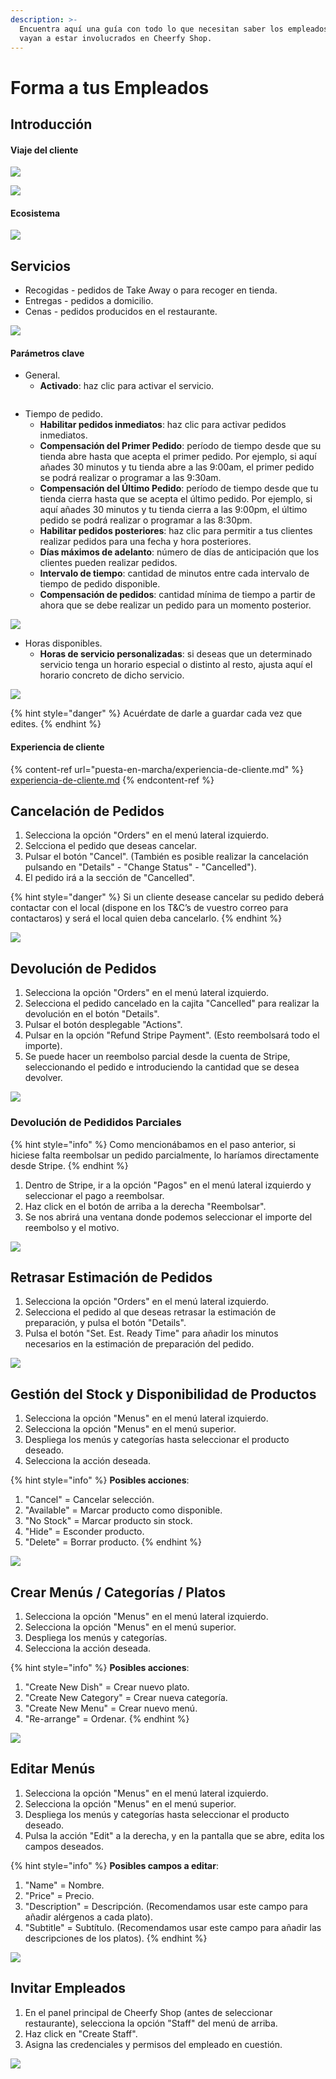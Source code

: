 ```yaml
---
description: >-
  Encuentra aquí una guía con todo lo que necesitan saber los empleados que
  vayan a estar involucrados en Cheerfy Shop.
---
```


# Forma a tus Empleados

## Introducción

#### Viaje del cliente

![](../.gitbook/assets/Exp1.jpg)

![](../.gitbook/assets/Exp2.jpg)

#### Ecosistema

![](<../.gitbook/assets/Exp flujo (2).png>)

## Servicios

* Recogidas - pedidos de Take Away o para recoger en tienda.
* Entregas - pedidos a domicilio.
* Cenas - pedidos producidos en el restaurante.

![](<../.gitbook/assets/image (170).png>)

#### Parámetros clave

* General.
  * **Activado**: haz clic para activar el servicio.

<img src="../.gitbook/assets/image (169).png" alt="" data-size="original">

* Tiempo de pedido.
  * **Habilitar pedidos inmediatos**: haz clic para activar pedidos inmediatos.
  * **Compensación del Primer Pedido**: período de tiempo desde que su tienda abre hasta que acepta el primer pedido. Por ejemplo, si aquí añades 30 minutos y tu tienda abre a las 9:00am, el primer pedido se podrá realizar o programar a las 9:30am.
  * **Compensación del Último Pedido**: período de tiempo desde que tu tienda cierra hasta que se acepta el último pedido. Por ejemplo, si aquí añades 30 minutos y tu tienda cierra a las 9:00pm, el último pedido se podrá realizar o programar a las 8:30pm.
  * **Habilitar pedidos posteriores**: haz clic para permitir a tus clientes realizar pedidos para una fecha y hora posteriores.
  * **Días máximos de adelanto**: número de días de anticipación que los clientes pueden realizar pedidos.
  * **Intervalo de tiempo**: cantidad de minutos entre cada intervalo de tiempo de pedido disponible.
  * **Compensación de pedidos**: cantidad mínima de tiempo a partir de ahora que se debe realizar un pedido para un momento posterior.

![](<../.gitbook/assets/image (166).png>)

* Horas disponibles.
  * **Horas de servicio personalizadas**: si deseas que un determinado servicio tenga un horario especial o distinto al resto, ajusta aquí el horario concreto de dicho servicio.

![](<../.gitbook/assets/image (172).png>)

{% hint style="danger" %}
Acuérdate de darle a guardar cada vez que edites.
{% endhint %}

#### Experiencia de cliente

{% content-ref url="puesta-en-marcha/experiencia-de-cliente.md" %}
[experiencia-de-cliente.md](puesta-en-marcha/experiencia-de-cliente.md)
{% endcontent-ref %}

## Cancelación de Pedidos

1. Selecciona la opción "Orders" en el menú lateral izquierdo.
2. Selcciona el pedido que deseas cancelar.
3. Pulsar el botón "Cancel". (También es posible realizar la cancelación pulsando en "Details" - "Change Status" - "Cancelled").
4. El pedido irá a la sección de "Cancelled".

{% hint style="danger" %}
Si un cliente desease cancelar su pedido deberá contactar con el local (dispone en los T\&C’s de vuestro correo para contactaros) y será el local quien deba cancelarlo.
{% endhint %}

![](<../.gitbook/assets/image (74).png>)

## Devolución de Pedidos

1. Selecciona la opción "Orders" en el menú lateral izquierdo.
2. Selecciona el pedido cancelado en la cajita "Cancelled" para realizar la devolución en el botón "Details".
3. Pulsar el botón desplegable "Actions".
4. Pulsar en la opción "Refund Stripe Payment". (Esto reembolsará todo el importe).
5. Se puede hacer un reembolso parcial desde la cuenta de Stripe, seleccionando el pedido e introduciendo la cantidad que se desea devolver.

![](<../.gitbook/assets/image (83).png>)

### Devolución de Pedididos Parciales

{% hint style="info" %}
Como mencionábamos en el paso anterior, si hiciese falta reembolsar un pedido parcialmente, lo haríamos directamente desde Stripe.
{% endhint %}

1. Dentro de Stripe, ir a la opción "Pagos" en el menú lateral izquierdo y seleccionar el pago a reembolsar.
2. Haz click en el botón de arriba a la derecha "Reembolsar".
3. Se nos abrirá una ventana donde podemos seleccionar el importe del reembolso y el motivo.

![](<../.gitbook/assets/image (86).png>)

## Retrasar Estimación de Pedidos

1. Selecciona la opción "Orders" en el menú lateral izquierdo.
2. Selecciona el pedido al que deseas retrasar la estimación de preparación, y pulsa el botón "Details".
3. Pulsa el botón "Set. Est. Ready Time" para añadir los minutos necesarios en la estimación de preparación del pedido.

![](<../.gitbook/assets/image (77).png>)

## Gestión del Stock y Disponibilidad de Productos

1. Selecciona la opción "Menus" en el menú lateral izquierdo.
2. Selecciona la opción "Menus" en el menú superior.
3. Despliega los menús y categorías hasta seleccionar el producto deseado.
4. Selecciona la acción deseada.

{% hint style="info" %}
**Posibles acciones**:

1. "Cancel" = Cancelar selección.
2. "Available" = Marcar producto como disponible.
3. "No Stock" = Marcar producto sin stock.
4. "Hide" = Esconder producto.
5. "Delete" = Borrar producto.
{% endhint %}

![](<../.gitbook/assets/image (71).png>)

## Crear Menús / Categorías / Platos

1. Selecciona la opción "Menus" en el menú lateral izquierdo.
2. Selecciona la opción "Menus" en el menú superior.
3. Despliega los menús y categorías.&#x20;
4. Selecciona la acción deseada.

{% hint style="info" %}
**Posibles acciones**:

1. "Create New Dish" = Crear nuevo plato.
2. &#x20;"Create New Category" = Crear nueva categoría.
3. &#x20;"Create New Menu" = Crear nuevo menú.
4. &#x20;"Re-arrange" = Ordenar.
{% endhint %}

![](<../.gitbook/assets/image (82).png>)

## Editar Menús

1. Selecciona la opción "Menus" en el menú lateral izquierdo.
2. Selecciona la opción "Menus" en el menú superior.
3. Despliega los menús y categorías hasta seleccionar el producto deseado.
4. Pulsa la acción "Edit" a la derecha, y en la pantalla que se abre, edita los campos deseados.

{% hint style="info" %}
**Posibles campos a editar**:

1. "Name" = Nombre.
2. "Price" = Precio.
3. "Description" = Descripción. (Recomendamos usar este campo para añadir alérgenos a cada plato).
4. "Subtitle" = Subtítulo. (Recomendamos usar este campo para añadir las descripciones de los platos).
{% endhint %}

![](<../.gitbook/assets/image (76).png>)

## Invitar Empleados

1. En el panel principal de Cheerfy Shop (antes de seleccionar restaurante), selecciona la opción "Staff" del menú de arriba.&#x20;
2. Haz click en "Create Staff".
3. Asigna las credenciales y permisos del empleado en cuestión.

![](<../.gitbook/assets/image (72).png>)
